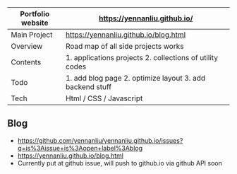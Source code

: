 

Portfolio website | https://yennanliu.github.io/ 
------------ | -------------
Main Project |  https://yennanliu.github.io/blog.html
Overview | Road map of all side projects works 
Contents  | 1. applications projects  2. collections of utility codes
Todo | 1. add blog page 2. optimize layout 3. add backend stuff  
Tech | Html / CSS / Javascript 




## Blog 
- https://github.com/yennanliu/yennanliu.github.io/issues?q=is%3Aissue+is%3Aopen+label%3Ablog
- https://yennanliu.github.io/blog.html
- Currently put at github issue, will push to github.io via github API soon
